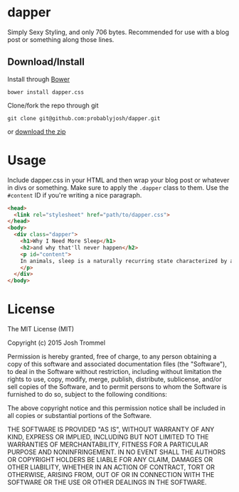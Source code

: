 dapper
======

Simply Sexy Styling, and only 706 bytes. Recommended for use with a blog post
or something along those lines.

Download/Install
----------------

Install through [Bower](http://bower.io/)

```
bower install dapper.css
```

Clone/fork the repo through git

```
git clone git@github.com:probablyjosh/dapper.git
```

or [download the zip](https://github.com/probablyjosh/dapper/archive/master.zip)


Usage
=====

Include dapper.css in your HTML and then wrap your blog post or whatever
in divs or something. Make sure to apply the `.dapper` class to them.
Use the `#content` ID if you're writing a nice paragraph.

```html
<head>
  <link rel="stylesheet" href="path/to/dapper.css">
</head>
<body>
  <div class="dapper">
    <h1>Why I Need More Sleep</h1>
    <h2>and why that'll never happen</h2>
    <p id="content">
    In animals, sleep is a naturally recurring state characterized by altered consciousness...
    </p>
  </div>
</body>
```

License
=======

The MIT License (MIT)

Copyright (c) 2015 Josh Trommel

Permission is hereby granted, free of charge, to any person obtaining a copy of this software and associated documentation files (the "Software"), to deal in the Software without restriction, including without limitation the rights to use, copy, modify, merge, publish, distribute, sublicense, and/or sell copies of the Software, and to permit persons to whom the Software is furnished to do so, subject to the following conditions:

The above copyright notice and this permission notice shall be included in all copies or substantial portions of the Software.

THE SOFTWARE IS PROVIDED "AS IS", WITHOUT WARRANTY OF ANY KIND, EXPRESS OR IMPLIED, INCLUDING BUT NOT LIMITED TO THE WARRANTIES OF MERCHANTABILITY, FITNESS FOR A PARTICULAR PURPOSE AND NONINFRINGEMENT. IN NO EVENT SHALL THE AUTHORS OR COPYRIGHT HOLDERS BE LIABLE FOR ANY CLAIM, DAMAGES OR OTHER LIABILITY, WHETHER IN AN ACTION OF CONTRACT, TORT OR OTHERWISE, ARISING FROM, OUT OF OR IN CONNECTION WITH THE SOFTWARE OR THE USE OR OTHER DEALINGS IN THE SOFTWARE.
